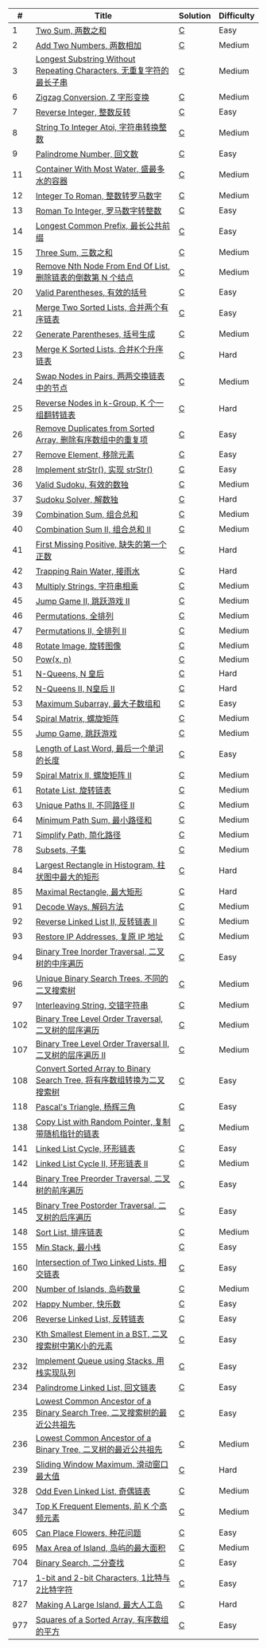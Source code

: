 | # | Title | Solution | Difficulty |
|---| ----- | -------- | ---------- |
|1|[Two Sum, 两数之和](https://leetcode-cn.com/problems/two-sum) | [C](algorithms/00001-two-sum/main.c) | Easy |
|2|[Add Two Numbers, 两数相加](https://leetcode-cn.com/problems/add-two-numbers) | [C](algorithms/00002-add-two-numbers/main.c) | Medium |
|3|[Longest Substring Without Repeating Characters, 无重复字符的最长子串](https://leetcode-cn.com/problems/longest-substring-without-repeating-characters) | [C](algorithms/00003-longest-substring-without-repeating-characters/main.c) | Medium |
|6|[Zigzag Conversion, Z 字形变换](https://leetcode-cn.com/problems/zigzag-conversion) | [C](algorithms/00006-zigzag-conversion/main.c) | Medium |
|7|[Reverse Integer, 整数反转](https://leetcode-cn.com/problems/reverse-integer) | [C](algorithms/00007-reverse-integer/main.c) | Easy |
|8|[String To Integer Atoi, 字符串转换整数](https://leetcode-cn.com/problems/string-to-integer-atoi) | [C](algorithms/00008-string-to-integer-atoi/main.c) | Medium |
|9|[Palindrome Number, 回文数](https://leetcode-cn.com/problems/palindrome-number) | [C](algorithms/00009-palindrome-number/main.c) | Easy |
|11|[Container With Most Water, 盛最多水的容器](https://leetcode-cn.com/problems/container-with-most-water) | [C](algorithms/00011-container-with-most-water/main.c) | Medium |
|12|[Integer To Roman, 整数转罗马数字](https://leetcode-cn.com/problems/integer-to-roman) | [C](algorithms/00012-integer-to-roman/main.c) | Medium |
|13|[Roman To Integer, 罗马数字转整数](https://leetcode-cn.com/problems/roman-to-integer) | [C](algorithms/00013-roman-to-integer/main.c) | Easy |
|14|[Longest Common Prefix, 最长公共前缀](https://leetcode-cn.com/problems/longest-common-prefix) | [C](algorithms/00014-longest-common-prefix/main.c) | Easy |
|15|[Three Sum, 三数之和](https://leetcode-cn.com/problems/3sum) | [C](algorithms/00015-3sum/main.c) | Medium |
|19|[Remove Nth Node From End Of List, 删除链表的倒数第 N 个结点](https://leetcode-cn.com/problems/remove-nth-node-from-end-of-list) | [C](algorithms/00019-remove-nth-node-from-end-of-list/main.c) | Medium |
|20|[Valid Parentheses, 有效的括号](https://leetcode-cn.com/problems/valid-parentheses) | [C](algorithms/00020-valid-parentheses/main.c) | Easy |
|21|[Merge Two Sorted Lists, 合并两个有序链表](https://leetcode-cn.com/problems/merge-two-sorted-lists) | [C](algorithms/00021-merge-two-sorted-lists/main.c) | Easy |
|22|[Generate Parentheses, 括号生成](https://leetcode-cn.com/problems/generate-parentheses) | [C](algorithms/00022-generate-parentheses/main.c) | Medium |
|23|[Merge K Sorted Lists, 合并K个升序链表](https://leetcode-cn.com/problems/merge-k-sorted-lists) | [C](algorithms/00023-merge-k-sorted-lists/main.c) | Hard |
|24|[Swap Nodes in Pairs, 两两交换链表中的节点](https://leetcode-cn.com/problems/swap-nodes-in-pairs) | [C](algorithms/00024-swap-nodes-in-pairs/main.c) | Medium |
|25|[Reverse Nodes in k-Group, K 个一组翻转链表](https://leetcode-cn.com/problems/reverse-nodes-in-k-group) | [C](algorithms/00025-reverse-nodes-in-k-group/main.c) | Hard |
|26|[Remove Duplicates from Sorted Array, 删除有序数组中的重复项](https://leetcode-cn.com/problems/remove-duplicates-from-sorted-array) | [C](algorithms/00026-remove-duplicates-from-sorted-array/main.c) | Easy |
|27|[Remove Element, 移除元素](https://leetcode-cn.com/problems/remove-element) | [C](algorithms/00027-remove-element/main.c) | Easy |
|28|[Implement strStr(), 实现 strStr()](https://leetcode-cn.com/problems/implement-strstr) | [C](algorithms/00028-implement-strstr/main.c) | Easy |
|36|[Valid Sudoku, 有效的数独](https://leetcode-cn.com/problems/valid-sudoku) | [C](algorithms/00036-valid-sudoku/main.c) | Medium |
|37|[Sudoku Solver, 解数独](https://leetcode-cn.com/problems/sudoku-solver) | [C](algorithms/00037-sudoku-solver/main.c) | Hard |
|39|[Combination Sum, 组合总和](https://leetcode-cn.com/problems/combination-sum) | [C](algorithms/00039-combination-sum/main.c) | Medium |
|40|[Combination Sum II, 组合总和 II](https://leetcode-cn.com/problems/combination-sum-ii) | [C](algorithms/00040-combination-sum-ii/main.c) | Medium |
|41|[First Missing Positive, 缺失的第一个正数](https://leetcode-cn.com/problems/first-missing-positive) | [C](algorithms/00041-first-missing-positive/main.c) | Hard |
|42|[Trapping Rain Water, 接雨水](https://leetcode-cn.com/problems/trapping-rain-water) | [C](algorithms/00042-trapping-rain-water/main.c) | Hard |
|43|[Multiply Strings, 字符串相乘](https://leetcode-cn.com/problems/multiply-strings) | [C](algorithms/00043-multiply-strings/main.c) | Medium |
|45|[Jump Game II, 跳跃游戏 II](https://leetcode-cn.com/problems/jump-game-ii/) | [C](algorithms/00045-jump-game-ii/main.c) | Medium |
|46|[Permutations, 全排列](https://leetcode-cn.com/problems/permutations) | [C](algorithms/00046-permutations/main.c) | Medium |
|47|[Permutations II, 全排列 II](https://leetcode-cn.com/problems/permutations-ii) | [C](algorithms/00047-permutations-ii/main.c) | Medium |
|48|[Rotate Image, 旋转图像](https://leetcode-cn.com/problems/rotate-image) | [C](algorithms/00048-rotate-image/main.c) | Medium |
|50|[Pow(x, n)](https://leetcode-cn.com/problems/powx-n) | [C](algorithms/00050-powx-n/main.c) | Medium |
|51|[N-Queens, N 皇后](https://leetcode-cn.com/problems/n-queens) | [C](algorithms/00051-n-queens/main.c) | Hard |
|52|[N-Queens II, N皇后 II](https://leetcode-cn.com/problems/n-queens-ii) | [C](algorithms/00052-n-queens-ii/main.c) | Hard |
|53|[Maximum Subarray, 最大子数组和](https://leetcode-cn.com/problems/maximum-subarray/) | [C](algorithms/00053-maximum-subarray/main.c) | Easy |
|54|[Spiral Matrix, 螺旋矩阵](https://leetcode-cn.com/problems/spiral-matrix) | [C](algorithms/00054-spiral-matrix/main.c) | Medium |
|55|[Jump Game, 跳跃游戏](https://leetcode-cn.com/problems/jump-game/) | [C](algorithms/00055-jump-game/main.c) | Medium |
|58|[Length of Last Word, 最后一个单词的长度](https://leetcode-cn.com/problems/length-of-last-word) | [C](algorithms/00058-length-of-last-word/main.c) | Easy |
|59|[Spiral Matrix II, 螺旋矩阵 II](https://leetcode-cn.com/problems/spiral-matrix-ii) | [C](algorithms/00059-spiral-matrix-ii/main.c) | Medium |
|61|[Rotate List, 旋转链表](https://leetcode-cn.com/problems/rotate-list/) | [C](algorithms/00061-rotate-list/main.c) | Medium |
|63|[Unique Paths II, 不同路径 II](https://leetcode-cn.com/problems/unique-paths-ii/) | [C](algorithms/00063-unique-paths-ii/main.c) | Medium |
|64|[Minimum Path Sum, 最小路径和](https://leetcode-cn.com/problems/minimum-path-sum/) | [C](algorithms/00064-minimum-path-sum/main.c) | Medium |
|71|[Simplify Path, 简化路径](https://leetcode-cn.com/problems/simplify-path/) | [C](algorithms/00071-simplify-path/main.c) | Medium |
|78|[Subsets, 子集](https://leetcode-cn.com/problems/subsets/) | [C](algorithms/00078-subsets/main.c) | Medium |
|84|[Largest Rectangle in Histogram, 柱状图中最大的矩形](https://leetcode-cn.com/problems/largest-rectangle-in-histogram/) | [C](algorithms/00084-largest-rectangle-in-histogram/main.c) | Hard |
|85|[Maximal Rectangle, 最大矩形](https://leetcode-cn.com/problems/maximal-rectangle/) | [C](algorithms/00085-maximal-rectangle/main.c) | Hard |
|91|[Decode Ways, 解码方法](https://leetcode-cn.com/problems/decode-ways/) | [C](algorithms/00091-decode-ways/main.c) | Medium |
|92|[Reverse Linked List II, 反转链表 II](https://leetcode-cn.com/problems/reverse-linked-list-ii/) | [C](algorithms/00092-reverse-linked-list-ii/main.c) | Medium |
|93|[Restore IP Addresses, 复原 IP 地址](https://leetcode-cn.com/problems/restore-ip-addresses/) | [C](algorithms/00093-restore-ip-addresses/main.c) | Medium |
|94|[Binary Tree Inorder Traversal, 二叉树的中序遍历](https://leetcode-cn.com/problems/binary-tree-inorder-traversal/) | [C](algorithms/00094-binary-tree-inorder-traversal/main.c) | Easy |
|96|[Unique Binary Search Trees, 不同的二叉搜索树](https://leetcode-cn.com/problems/unique-binary-search-trees/) | [C](algorithms/00096-unique-binary-search-trees/main.c) | Medium |
|97|[Interleaving String, 交错字符串](https://leetcode-cn.com/problems/interleaving-string/) | [C](algorithms/00097-interleaving-string/main.c) | Medium |
|102|[Binary Tree Level Order Traversal, 二叉树的层序遍历](https://leetcode-cn.com/problems/binary-tree-level-order-traversal/) | [C](algorithms/00102-binary-tree-level-order-traversal/main.c) | Medium |
|107|[Binary Tree Level Order Traversal II, 二叉树的层序遍历 II](https://leetcode-cn.com/problems/binary-tree-level-order-traversal-ii/) | [C](algorithms/00107-binary-tree-level-order-traversal-ii/main.c) | Medium |
|108|[Convert Sorted Array to Binary Search Tree, 将有序数组转换为二叉搜索树](https://leetcode-cn.com/problems/convert-sorted-array-to-binary-search-tree/) | [C](algorithms/00108-convert-sorted-array-to-binary-search-tree/main.c) | Easy |
|118|[Pascal's Triangle, 杨辉三角](https://leetcode-cn.com/problems/pascals-triangle/) | [C](algorithms/00118-pascals-triangle/main.c) | Easy |
|138|[Copy List with Random Pointer, 复制带随机指针的链表](https://leetcode-cn.com/problems/copy-list-with-random-pointer/) | [C](algorithms/00138-copy-list-with-random-pointer//main.c) | Medium |
|141|[Linked List Cycle, 环形链表](https://leetcode-cn.com/problems/linked-list-cycle/) | [C](algorithms/00141-linked-list-cycle/main.c) | Easy |
|142|[Linked List Cycle II, 环形链表 II](https://leetcode-cn.com/problems/linked-list-cycle-ii/) | [C](algorithms/00142-linked-list-cycle-ii) | Medium |
|144|[Binary Tree Preorder Traversal, 二叉树的前序遍历](https://leetcode-cn.com/problems/binary-tree-preorder-traversal/) | [C](algorithms/00144-binary-tree-preorder-traversal) | Easy |
|145|[Binary Tree Postorder Traversal, 二叉树的后序遍历](https://leetcode-cn.com/problems/binary-tree-postorder-traversal/) | [C](algorithms/00145-binary-tree-postorder-traversal) | Easy |
|148|[Sort List, 排序链表](https://leetcode-cn.com/problems/sort-list/) | [C](algorithms/00148-sort-list/main.c) | Medium |
|155|[Min Stack, 最小栈](https://leetcode-cn.com/problems/min-stack/) | [C](algorithms/00155-min-stack/main.c) | Easy |
|160|[Intersection of Two Linked Lists, 相交链表](https://leetcode-cn.com/problems/intersection-of-two-linked-lists/) | [C](algorithms/00160-intersection-of-two-linked-lists/main.c) | Easy |
|200|[Number of Islands, 岛屿数量](https://leetcode-cn.com/problems/number-of-islands/) | [C](algorithms/00200-number-of-islands/main.c) | Medium |
|202|[Happy Number, 快乐数](https://leetcode-cn.com/problems/happy-number/) | [C](algorithms/00202-happy-number/main.c) | Easy |
|206|[Reverse Linked List, 反转链表](https://leetcode-cn.com/problems/reverse-linked-list/) | [C](algorithms/00206-reverse-linked-list/main.c) | Easy |
|230|[Kth Smallest Element in a BST, 二叉搜索树中第K小的元素](https://leetcode-cn.com/problems/kth-smallest-element-in-a-bst/) | [C](algorithms/00230-kth-smallest-element-in-a-bst/main.c) | Easy |
|232|[Implement Queue using Stacks, 用栈实现队列](https://leetcode-cn.com/problems/implement-queue-using-stacks/) | [C](algorithms/00232-implement-queue-using-stacks/main.c) | Easy |
|234|[Palindrome Linked List, 回文链表](https://leetcode-cn.com/problems/palindrome-linked-list/) | [C](algorithms/00234-palindrome-linked-list/main.c) | Easy |
|235|[Lowest Common Ancestor of a Binary Search Tree, 二叉搜索树的最近公共祖先](https://leetcode-cn.com/problems/lowest-common-ancestor-of-a-binary-search-tree/) | [C](algorithms/00235-lowest-common-ancestor-of-a-binary-search-tree/main.c) | Easy |
|236|[Lowest Common Ancestor of a Binary Tree, 二叉树的最近公共祖先](https://leetcode-cn.com/problems/lowest-common-ancestor-of-a-binary-tree/) | [C](algorithms/00236-lowest-common-ancestor-of-a-binary-tree/main.c) | Medium |
|239|[Sliding Window Maximum, 滑动窗口最大值](https://leetcode-cn.com/problems/sliding-window-maximum/) | [C](algorithms/00239-sliding-window-maximum/main.c) | Hard |
|328|[Odd Even Linked List, 奇偶链表](https://leetcode-cn.com/problems/odd-even-linked-list/) | [C](algorithms/00328-odd-even-linked-list/main.c) | Medium |
|347|[Top K Frequent Elements, 前 K 个高频元素](https://leetcode-cn.com/problems/top-k-frequent-elements/) | [C](algorithms/00347-top-k-frequent-elements/main.c) | Medium |
|605|[Can Place Flowers, 种花问题](https://leetcode-cn.com/problems/can-place-flowers/) | [C](algorithms/00605-can-place-flowers/main.c) | Easy |
|695|[Max Area of Island, 岛屿的最大面积](https://leetcode-cn.com/problems/max-area-of-island/) | [C](algorithms/00695-max-area-of-island/main.c) | Medium |
|704|[Binary Search, 二分查找](https://leetcode-cn.com/problems/binary-search/) | [C](algorithms/00704-binary-search/main.c) | Easy |
|717|[1-bit and 2-bit Characters, 1比特与2比特字符](https://leetcode-cn.com/problems/1-bit-and-2-bit-characters/) | [C](algorithms/00717-1-bit-and-2-bit-characters/main.c) | Easy |
|827|[Making A Large Island, 最大人工岛](https://leetcode-cn.com/problems/making-a-large-island/) | [C](algorithms/00827-making-a-large-island/main.c) | Hard |
|977|[Squares of a Sorted Array, 有序数组的平方](https://leetcode-cn.com/problems/squares-of-a-sorted-array/) | [C](algorithms/00977-squares-of-a-sorted-array/main.c) | Easy |
